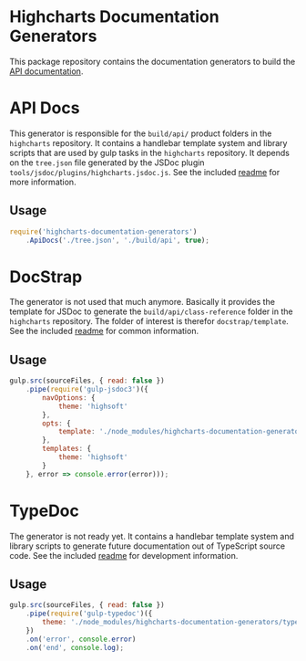 Highcharts Documentation Generators
===================================

This package repository contains the documentation generators to build the
[API documentation](https://api.highcharts.com/).



API Docs
========

This generator is responsible for the `build/api/` product folders in the
`highcharts` repository. It contains a handlebar template system and library
scripts that are used by gulp tasks in the `highcharts` repository. It depends
on the `tree.json` file generated by the JSDoc plugin
`tools/jsdoc/plugins/highcharts.jsdoc.js`. See the included
[readme](https://github.com/highcharts/highcharts-documentation-generators/blob/master/api-docs/README.md)
for more information.

## Usage

```js
require('highcharts-documentation-generators')
    .ApiDocs('./tree.json', './build/api', true);
```



DocStrap
========

The generator is not used that much anymore. Basically it provides the template
for JSDoc to generate the `build/api/class-reference` folder in the `highcharts`
repository. The folder of interest is therefor `docstrap/template`. See the
included [readme](https://github.com/highcharts/highcharts-documentation-generators/blob/master/docstrap/README.md)
for common information.

## Usage

```js
gulp.src(sourceFiles, { read: false })
    .pipe(require('gulp-jsdoc3')({
        navOptions: {
            theme: 'highsoft'
        },
        opts: {
            template: './node_modules/highcharts-documentation-generators/docstrap'
        },
        templates: {
            theme: 'highsoft'
        }
    }, error => console.error(error)));
```


TypeDoc
=======

The generator is not ready yet. It contains a handlebar template system and
library scripts to generate future documentation out of TypeScript source code.
See the included [readme](https://github.com/highcharts/highcharts-documentation-generators/blob/master/typedoc/README.md)
for development information.

## Usage

```js
gulp.src(sourceFiles, { read: false })
    .pipe(require('gulp-typedoc')({
        theme: './node_modules/highcharts-documentation-generators/typedoc/theme'
    })
    .on('error', console.error)
    .on('end', console.log);
```
